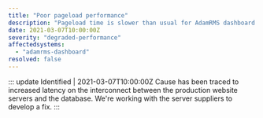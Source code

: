 ```yaml
---
title: "Poor pageload performance"
description: "Pageload time is slower than usual for AdamRMS dashboard users"
date: 2021-03-07T10:00:00Z
severity: "degraded-performance"
affectedsystems:
  - "adamrms-dashboard"
resolved: false
---
```


::: update Identified | 2021-03-07T10:00:00Z
Cause has been traced to increased latency on the interconnect between the production website servers and the database. We're working with the server suppliers to develop a fix. 
:::
